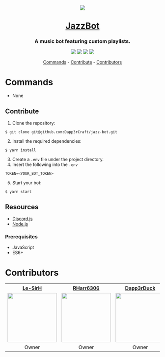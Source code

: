 
<h1 align="center">
  <img src="https://i.imgur.com/XFjq4Zz.png" align="center" />
  <br><br>
  <a href="https://discordapp.com/api/oauth2/authorize?client_id=689231388909633607&permissions=8&scope=bot">JazzBot</a>
</h1>
<h3 align="center">
  A music bot featuring custom playlists.
</h3>
<p align="center">
  <img src="https://img.shields.io/discord/689241652916912138?style=flat-square">
  <img src="https://img.shields.io/github/contributors/Dapp3rCraft/jazz-bot?style=flat-square">
  <img src="https://img.shields.io/github/repo-size/Dapp3rCraft/jazz-bot?style=flat-square">
  <img src="https://img.shields.io/github/v/release/Dapp3rCraft/jazz-bot?include_prereleases&style=flat-square">
</p>
<p align="center">
  <a href="#commands">Commands</a>
  <span>-</span>
  <a href="#contribute">Contribute</a>
  <span>-</span>
  <a href="#contributors">Contributors</a>
</p>

# Commands
* None

## Contribute
1. Clone the repository:
```
$ git clone git@github.com:Dapp3rCraft/jazz-bot.git
```
2. Install the required dependencies:
```
$ yarn install
```
3. Create a `.env` file under the project directory.
4. Insert the following into the `.env`
```
TOKEN=<YOUR_BOT_TOKEN>
```
5. Start your bot:
```
$ yarn start
```

## Resources
* [Discord.js](https://discord.js.org/#/)
* [Node.js](https://nodejs.org/en/docs/)

### Prerequisites
* JavaScript
* ES6+

# Contributors
<table>
  <tr>
    <th><a href="https://github.com/Le-SirH">Le-SirH</a></th>
    <th><a href="https://github.com/RHarr6306">RHarr6306</a></th>
    <th><a href="https://github.com/Dapp3rDuck">Dapp3rDuck</a></th>
    <th><a href="https://github.com/moop7">moop7</a></th>
    <th><a href="https://github.com/zaidothePotato">zaidothePotato</a></th>
    <th><a href="https://github.com/kelseymei">kelseymei</a></th>
  </tr>
  <tr>
    <td><img width="160" src="https://avatars0.githubusercontent.com/u/46948579?s=460&u=2e909d0a85ad8dd550d3f952a0133a1fc4871507&v=4"></td>
    <td><img width="160" src="https://avatars3.githubusercontent.com/u/55287042?s=400&u=d500db36404c9d6dba7040b72c9adc2e900bb140&v=4"></td>
    <td><img width="160" src="https://avatars2.githubusercontent.com/u/55905788?s=400&u=19f494db31898092c42090499306f60bbeaaaf0a&v=4"></td>
    <td><img width="160" src="https://avatars3.githubusercontent.com/u/66098903?s=400&v=4"></td>
    <td><img width="160" src="https://avatars2.githubusercontent.com/u/63223305?s=400&v=4"></td>
    <td><img width="160" src="https://avatars3.githubusercontent.com/u/59292327?s=400&v=4"></td>
  </tr>
  <tr>
    <td align="center">Owner</td>
    <td align="center">Owner</td>
    <td align="center">Owner</td>
    <td align="center">Developer</td>
    <td align="center">Developer</td>
    <td align="center">Developer</td>
  </tr>
</table>
